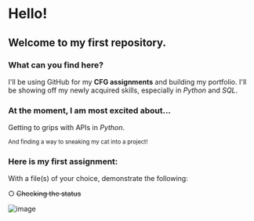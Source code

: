 # Hello!
## Welcome to my first repository. 
### What can you find here?
I'll be using GitHub for my **CFG assignments** and building my portfolio.
I'll be showing off my newly acquired skills, especially in *Python* and *SQL*. 

### At the moment, I am most excited about...
Getting to grips with APIs in *Python*. 

<sub> And finding a way to sneaking my cat into a project! </sub>

### Here is my first assignment: 
With a file(s) of your choice, demonstrate the following:

○ ~~Checking the status~~

![image](https://github.com/f-lane/CFG/assets/168937219/cf8ae260-9c05-4450-90a2-936d2bfa47f9)
